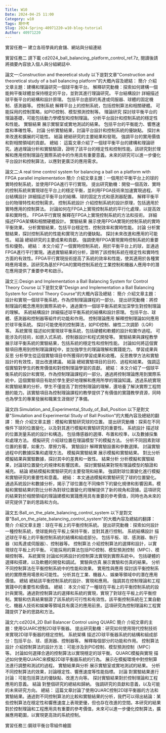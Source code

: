 ```yaml
---
Title: W10
Date: 2024-04-25 11:00
Category: w10
Tags: 期中考
Slug: 2024-Spring-40971220-w10-blog-tutorial
Author: 40971220
---
```


實習任務一
建立各班學員的倉儲、網站與分組連結

實習任務二
請下載 cd2024_ball_balancing_platform_control_ref.7z, 閱讀後請將摘要內容放入個人與分組網誌中.

論文一:Construction and theoretical study
以下是對文章"Construction and theoretical study of a ball balancing platform"的大概內容及總結：
簡介
介紹文章主題：建構和理論研究一個球平衡平台。
解釋研究動機：探索如何建構一個能夠平衡球體並保持穩定的平台，並對其進行理論研究。
平台結構設計
詳細描述球平衡平台的結構和設計原理。
包括平台底部的馬達或伺服器、球體的固定機制、感測器等。
控制系統
解釋平台上的控制系統，包括控制算法和相關硬體。
可能採用的控制策略，如PID控制、模型預測控制等。
理論研究
探討球平衡平台的理論基礎，可能包括動力學模型和控制理論。
分析平台設計和控制系統的穩定性和性能。
實驗結果
展示實驗室或實地測試的結果。
包括平台的平衡能力、響應速度和準確性等。
討論
分析實驗結果，討論平台設計和控制系統的優缺點。
探討未來改進和擴展的可能性。
結論
總結研究的主要結果和發現。
強調平台的實用價值和對相關領域的貢獻。
總結：
這篇文章介紹了一個球平衡平台的建構和理論研究。通過理論分析和實驗驗證，證明了該平台的穩定性和控制性能。該研究對於理解和應用控制理論在實際系統中的作用具有重要意義。未來的研究可以進一步優化平台設計和控制算法，以應對更廣泛的應用需求。

論文二:A real time control system for balancing a ball on a platform with FPGA parallel implementation
簡介
介紹文章主題：一個用於平衡平台上的球的實時控制系統，並使用FPGA進行平行實現。
提出研究動機：開發一個高效、實時的控制系統來實現球在平台上的穩定平衡，並利用FPGA技術來加速實現過程。
平台結構設計
詳細描述平衡平台的結構、球的固定方式和感測器配置。
解釋平衡平台的物理特性和控制需求。
控制系統設計
介紹控制系統的設計原理，包括適用於實時應用的控制算法。
討論如何在FPGA上實現控制系統的平行化處理，以提高效率和實時性。
FPGA平行實現
解釋在FPGA上實現控制系統的方法和技術。
詳細描述FPGA架構和相關硬體設計。
實驗結果
展示使用FPGA實現的控制系統的實時平衡效果。
分析實驗結果，包括平台穩定性、控制效率和實時性能。
討論
分析實驗結果，探討控制系統的性能和實現方法的優缺點。
探討未來改進和應用的可能性。
結論
總結研究的主要成果和貢獻。
強調使用FPGA實現實時控制系統的重要性和優勢。
總結：
本文介紹了一個實時控制系統，用於平衡平台上的球，並通過FPGA進行平行實現。通過實驗結果的分析，證明了該控制系統在穩定性和實時性方面的有效性。FPGA平行實現技術提高了系統的效率和性能，使其適用於各種實時應用場景。該研究為基於FPGA的實時控制系統在工業控制和機器人應用中的潛在應用提供了重要參考和啟示。

論文三:Design and Implementation a Ball Balancing System for Control Theory Course
以下是對文章"Design and Implementation a Ball Balancing System for Control Theory Course"的大概內容及總結：
簡介
介紹文章主題：設計和實現一個球平衡系統，作為控制理論課程的一部分。
提出研究動機：將控制理論的概念應用到實際系統中，通過實作一個球平衡系統來加深學生對控制理論的理解。
系統結構設計
詳細描述球平衡系統的結構和設計原理。
包括平台、球體、感測器和控制器等組件的功能和作用。
控制理論應用
解釋控制理論如何應用於球平衡系統。
探討可能使用的控制算法，如PID控制、線性二次調節（LQR）等。
系統實現
描述如何實現球平衡系統，包括硬體和軟體的設計和實作過程。
可能涉及的技術，如嵌入式系統、控制器設計和程式開發等。
實驗結果與課程教學
展示球平衡系統的實驗結果，包括系統的穩定性和控制性能。
討論如何將這個實驗項目應用到控制理論課程中，並加強學生的理論理解和實踐能力。
學習成果與反思
分析學生從這個實驗項目中所獲得的學習成果和收穫。
反思教學方法和實驗設計的有效性，提出改進建議。
結論
總結實驗項目的目的、過程和結果。
強調這個實驗對學生的教育價值和對控制理論學習的貢獻。
總結：
本文介紹了一個球平衡系統的設計和實現，作為控制理論課程的一部分。通過將控制理論應用到實際系統中，這個實驗項目有助於學生更好地理解和應用所學的理論知識。透過系統實現和實驗結果的分析，學生不僅提高了對控制理論的理解，還培養了解決實際工程問題的能力。該實驗項目為控制理論課程的教學提供了有價值的實踐教學資源，同時也為學生的專業發展和職業生涯做好了準備。

論文四:Simulation_and_Experimental_Study_of_Ball_Position
以下是對文章"Simulation and Experimental Study of Ball Position"的大概內容及總結的翻譯：
簡介
介紹文章主題：模擬和實驗研究球的位置。
提出研究動機：探索在不同條件下球的位置變化，以及對其進行模擬和實驗研究的重要性。
系統設計
描述球的位置測量系統的設計和構造。
包括傳感器的選擇、布置和校準，以及數據採集和處理方法。
模擬研究
介紹球位置在理論模型下的模擬方法。
分析不同因素對球位置的影響，如重力、摩擦力等。
實驗設計
解釋實驗設置和參數選擇。
討論實驗過程中的數據採集和處理方法。
模擬與實驗結果
展示模擬和實驗結果。
對比分析模擬結果與實驗數據，探討其中的差異和一致性。
結果分析
分析模擬和實驗結果，討論球位置變化的規律和影響因素。
探討實驗結果對現有理論模型的驗證和補充。
結論
總結模擬和實驗研究的主要發現和結果。
強調對球位置變化進行模擬和實驗研究的重要性和意義。
總結：
本文通過模擬和實驗研究了球的位置變化。通過系統設計和數據分析，揭示了球位置在不同條件下的變化規律和影響因素。模擬和實驗結果的對比分析為對球位置變化的理解提供了新的視角和證據。這項研究的結果對於相關領域的理論建模和實踐應用具有重要的參考價值，同時也為未來的研究提供了新的思路和方向。

論文五:Ball_on_the_plate_balancing_control_system
以下是對文章"Ball_on_the_plate_balancing_control_system"的大概內容及總結的翻譯：
簡介
介紹文章主題：球在平板上的平衡控制系統。
提出研究動機：探索如何設計一種控制系統，使球能夠在平板上保持平衡，並對其進行控制。
系統結構設計
描述球在平板上的平衡控制系統的結構和組成部分。
包括平板、球、感測器、執行器（如馬達或伺服器）、控制器等。
控制算法
介紹控制算法的選擇和設計，以實現球在平板上的平衡。
可能採用的算法包括PID控制、模型預測控制（MPC）、模糊控制等。
系統實現
討論如何將設計的控制算法實現到實際系統中。
包括硬體的選擇和搭建，以及軟體的開發和調試。
實驗與仿真
展示實驗和仿真的結果。
分析不同控制算法在平衡控制系統中的性能和效果。
實用性與應用
探討該平衡控制系統的實際應用場景和可能性。
分析其在工業、機器人、娛樂等領域中的潛在應用價值。
總結
總結該平衡控制系統的設計、實現和應用。
強調其在控制理論和工程實踐中的重要性和價值。
總結：
本文介紹了一種球在平板上的平衡控制系統的設計與實現。通過對控制算法的選擇和系統的實現，實現了對球在平板上的平衡控制。實驗和仿真結果驗證了該系統的可行性和有效性。該平衡控制系統在工業自動化、機器人技術和娛樂等領域具有廣泛的應用前景。這項研究為控制理論和工程實踐提供了新的思路和方法。

論文六:cd2024_2D Ball Balancer Control using QUARC
簡介
介紹文章的主題：使用QUARC控制2D球平衡器。
提出研究動機：研究如何使用現代控制技術來實現2D球平衡器的穩定控制。
系統架構
描述2D球平衡器系統的結構和組成部分：包括平台、球、感測器、控制器等。
解釋每個部分的功能和作用。
控制算法設計
介紹控制算法的設計方法：可能涉及到PID控制、模型預測控制（MPC）等。
討論如何選擇合適的控制算法以實現穩定的球平衡。
QUARC模擬與實現
描述如何使用QUARC來模擬2D球平衡器系統的行為。
展示在模擬環境中對控制算法進行調整和測試的過程。
實驗結果與分析
展示實驗室或實地測試的結果。
分析不同控制算法的效果，討論穩定性、響應速度等性能指標。
討論
對實驗結果進行討論：可能包括算法的優缺點、改進方向等。
探討實驗結果對於控制理論和工程應用的意義。
結論
對整個研究的總結和歸納。
強調研究的貢獻和意義，以及可能的未來研究方向。
總結：
這篇文章討論了使用QUARC控制2D球平衡器的方法和實驗結果。通過對不同控制算法的比較和實驗結果的分析，我們可以得出結論：某些控制算法在穩定性和響應速度上表現更優，但也存在改進的空間。本研究的結果對於控制理論和工程應用具有重要的參考價值，未來可以進一步優化控制算法，擴展應用範圍，以實現更高效的系統控制。

實習任務三:鋼球平衡台零組件繪圖
<!-- PELICAN_END_SUMMARY -->
